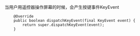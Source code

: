 
当用户用遥控器操作屏幕的时候，会产生按键事件KeyEvent

```
    @Override
    public boolean dispatchKeyEvent(final KeyEvent event) {
        return super.dispatchKeyEvent(event);
    }
```


## 

